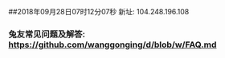 ##2018年09月28日07时12分07秒 新址: 104.248.196.108
### 兔友常见问题及解答: https://github.com/wanggonging/d/blob/w/FAQ.md
